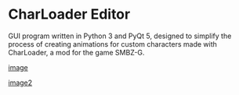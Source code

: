 # CharLoader Editor

GUI program written in Python 3 and PyQt 5, designed to simplify the process of creating animations for custom characters made with CharLoader, a mod for the game SMBZ-G.

[image](screenshot.png)

[image2](screenshot2.png)
